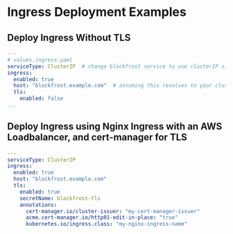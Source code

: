 # Ingress Deployment Examples


## Deploy Ingress Without TLS

```yaml
---
# values.ingress.yaml
serviceType: ClusterIP  # change blockfrost service to use clusterIP since were setting up an ingress
ingress:
  enabled: true
  host: "blockfrost.example.com"  # assuming this resolves to your cluster or a lb in front of it
  tls:
    enabled: false
...
```

## Deploy Ingress using Nginx Ingress with an AWS Loadbalancer, and cert-manager for TLS
```yaml
---
serviceType: ClusterIP
ingress:
  enabled: true
  host: "blockfrost.example.com"
  tls:
    enabled: true
    secretName: blockfrost-tls
    annotations:
      cert-manager.io/cluster-issuer: "my-cert-manager-issuer"
      acme.cert-manager.io/http01-edit-in-place: "true"
      kubernetes.io/ingress.class: "my-nginx-ingress-name"
```
